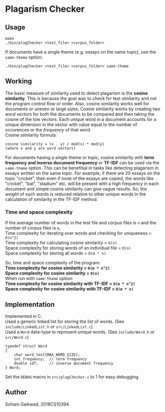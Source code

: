 # Plagarism Checker
## Usage
```
make
./bin/plagChecker <test_file> <corpus_folder>
```
If documents have a single theme (e.g. essays on the same topic), use the `same-theme` option:
```
./bin/plagChecker <test_file> <corpus_folder> same-theme
```
## Working
The basic measure of similarity used to detect plagarism is the **cosine similarity**. This is because the goal was to check for text similarity and not the program control flow or order. Also, cosine similarity works well for documents or uneven or large sizes. Cosine similarity works by creating two *word vectors* for both the documents to be compared and then taking the cosine of the tow vectors. Each unique word in a document accounts for a unique dimension in the vector with value equal to the number of occurences or the *frequency* of that word.  
Cosine similarity formula:
```
cosine similarity = (x . y) / mod(x) * mod(y)
(where x and y are word vectors)
```
For documents having a single theme or topic, cosine similarity with **term frequency and inverse document frequency** or **TF-IDF** can be used via the `same-theme` option. This can be benefitial in tasks like detecting plagarism in essays written on the same topic. For example, if there are 20 essays on the topic "cricket", then even if none of the essays are copied, the words like "cricket", "bat", "stadium" etc. will be present with a high frequency in each document and simple cosine similarity can give vague results. So, the *weight* of such words is reduced relative to other unique words in the calculation of similarity in the TF-IDF method.

### Time and space complexity
If the average number of words in the test file and corpus files is `n` and the number of corpus files is `m`,  
Time complexity for iterating over words and checking for uniqueness = `O(n^2)`  
Time complexity for calculating cosine similarity = `O(n)`  
Space complexity for storing words of an individual file = `O(n)`  
Space complexity for storing all words = `O(m * n)`  

So, time and space complexity of the program:  
**Time complexity for cosine similarity = `O(m * n^2)`  
Space complexity for cosine similarity = `O(n)`**  
When run with `same-theme` option:    
**Time complexity for cosine similarity with TF-IDF = `O(m * n^2)`  
Space complexity for cosine similarity with TF-IDF = `O(m * n)`**
## Implementation
Implemented in C.  
Used a generic linked list for storing the list of words. (See `include/LinkedList.h` or `src/LinkedList.c`)  
Used a `Word` data-type to represent unique words. (See `include/Word.h` or `src/Word.c`)
```
typedef struct Word
{
    char word_text[MAX_WORD_SIZE];
    int frequency;  // term frequency
    double idf;     // inverse document frequency
} Word;

```
Set the `DEBUG` macro in `src/plagChecker.c` to 1 for easy debugging.
## Author
Soham Gaikwad, 2018CS10394